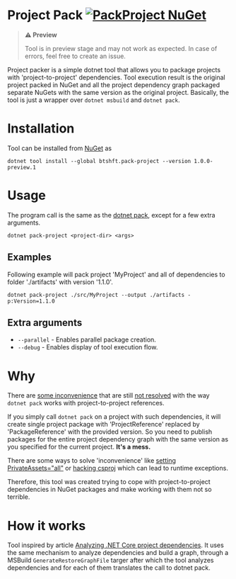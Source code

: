 # Project Pack [![PackProject NuGet](https://img.shields.io/nuget/vpre/btshft.pack-project)](https://www.nuget.org/packages/btshft.pack-project/)

> **⚠️ Preview**
> 
> Tool is in preview stage and may not work as expected. In case of errors, feel free to create an issue.

Project packer is a simple dotnet tool that allows you to package projects with 'project-to-project' dependencies. 
Tool execution result is the original project packed in NuGet and all the project dependency graph packaged separate NuGets with the same version as the original project.
Basically, the tool is just a wrapper over `dotnet msbuild` and `dotnet pack`.

# Installation
Tool can be installed from [NuGet](https://www.nuget.org/packages/btshft.pack-project/) as
```
dotnet tool install --global btshft.pack-project --version 1.0.0-preview.1
```

# Usage

The program call is the same as the [dotnet pack](https://docs.microsoft.com/en-us/dotnet/core/tools/dotnet-pack), except for a few extra arguments. 

```
dotnet pack-project <project-dir> <args>
```

## Examples

Following example will pack project 'MyProject' and all of dependencies to folder './artifacts' with version '1.1.0'.
```
dotnet pack-project ./src/MyProject --output ./artifacts -p:Version=1.1.0
```

## Extra arguments
* `--parallel` - Enables parallel package creation.
* `--debug` - Enables display of tool execution flow.

# Why
There are [some inconvenience](https://github.com/dotnet/sdk/issues/6688) that are still [not resolved](https://github.com/NuGet/Home/issues/3891) with the way `dotnet pack` works with project-to-project references. 

If you simply call `dotnet pack` on a project with such dependencies, 
it will create single project package with 'ProjectReference' replaced by 'PackageReference' with the provided version. 
So you need to publish packages for the entire project dependency graph with the same version as you specified for the current project. **It's a mess.** 

There are some ways to solve 'inconvenience' like [setting PrivateAssets="all"](https://www.jacobmohl.dk/til/use-project-to-project-references-in-nuget/) or [hacking csproj](https://github.com/dotnet/sdk/issues/6688#issuecomment-333318028) which can lead to runtime exceptions.

Therefore, this tool was created trying to cope with project-to-project dependencies in NuGet packages and make working with them not so terrible.

# How it works
Tool inspired by article [Analyzing .NET Core project dependencies](https://www.jerriepelser.com/blog/analyze-dotnet-project-dependencies-part-1/). It uses the same mechanism to analyze dependencies and build a graph, through a MSBuild `GenerateRestoreGraphFile` targer after which the tool analyzes dependencies and for each of them translates the call to dotnet pack.
